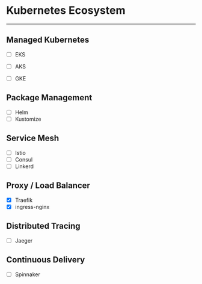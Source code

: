 # Kubernetes Ecosystem

---

## Managed Kubernetes

* [ ] EKS
* [ ] AKS
* [ ] GKE


## Package Management

* [ ] Helm
* [ ] Kustomize

## Service Mesh

* [ ] Istio
* [ ] Consul
* [ ] Linkerd

## Proxy / Load Balancer

* [x] Traefik
* [x] ingress-nginx

## Distributed Tracing

* [ ] Jaeger

## Continuous Delivery

* [ ] Spinnaker